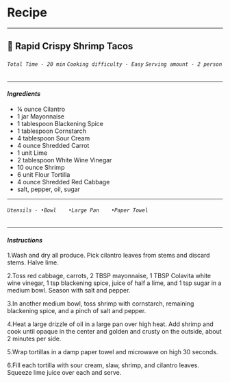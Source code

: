 # Recipe
-------------------------------
## 🌮 Rapid Crispy Shrimp Tacos

###### `Total Time - 20 min` `Cooking difficulty - Easy` `Serving amount - 2 person`
------------------------------------------------------------------------------------



#### *Ingredients*
* ¼ ounce Cilantro          
* 1 jar Mayonnaise
* 1 tablespoon Blackening Spice
* 1 tablespoon Cornstarch
* 4 tablespoon Sour Cream
* 4 ounce Shredded Carrot
* 1 unit Lime
* 2 tablespoon White Wine Vinegar
* 10 ounce Shrimp
* 6 unit Flour Tortilla
* 4 ounce Shredded Red Cabbage
* salt, pepper, oil, sugar

---
###### `Utensils - •Bowl    •Large Pan    •Paper Towel`
---
#### *Instructions*

1.Wash and dry all produce. Pick cilantro leaves from stems and discard stems. Halve lime.

2.Toss red cabbage, carrots, 2 TBSP mayonnaise, 1 TBSP Colavita white wine vinegar, 1 tsp blackening spice, juice of half a lime, and 1 tsp sugar in a medium bowl. Season with salt and pepper. 

3.In another medium bowl, toss shrimp with cornstarch, remaining blackening spice, and a pinch of salt and pepper.

4.Heat a large drizzle of oil in a large pan over high heat. Add shrimp and cook until opaque in the center and golden and crusty on the outside, about 2 minutes per side.

5.Wrap tortillas in a damp paper towel and microwave on high 30 seconds.

6.Fill each tortilla with sour cream, slaw, shrimp, and cilantro leaves. Squeeze lime juice over each and serve.

